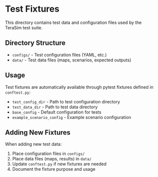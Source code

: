 # Test Fixtures

This directory contains test data and configuration files used by the TeraSim test suite.

## Directory Structure

- `configs/` - Test configuration files (YAML, etc.)
- `data/` - Test data files (maps, scenarios, expected outputs)

## Usage

Test fixtures are automatically available through pytest fixtures defined in `conftest.py`:

- `test_config_dir` - Path to test configuration directory
- `test_data_dir` - Path to test data directory
- `base_config` - Default configuration for tests
- `example_scenario_config` - Example scenario configuration

## Adding New Fixtures

When adding new test data:

1. Place configuration files in `configs/`
2. Place data files (maps, results) in `data/`
3. Update `conftest.py` if new fixtures are needed
4. Document the fixture purpose and usage